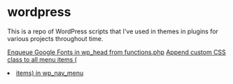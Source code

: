 # wordpress
This is a repo of WordPress scripts that I've used in themes in plugins for various projects throughout time.

[Enqueue Google Fonts in wp_head from functions.php](https://github.com/dimnikolov/WordPress/blob/master/Enqueue%20Google%20Fonts%20in%20WP%20Head/enqueue-google-fonts.php)
[Append custom CSS class to all menu items (<li> items) in wp_nav_menu](https://github.com/dimnikolov/WordPress/blob/master/Add%20CSS%20Class%20to%20All%20Menu%20Items%20in%20WP%20Nav%20Menu/wp_add_css_class_to_menu_item.php)
